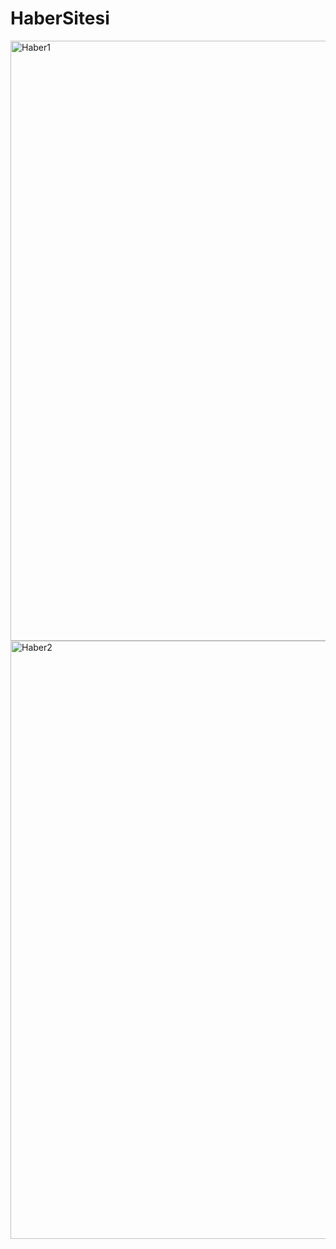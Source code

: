 # HaberSitesi
<img width="960" alt="Haber1" src="https://user-images.githubusercontent.com/53636503/63943018-83a41b80-ca77-11e9-884d-6460787e92af.PNG">
<img width="957" alt="Haber2" src="https://user-images.githubusercontent.com/53636503/63943103-a7fff800-ca77-11e9-848f-368b662a2e58.PNG">

